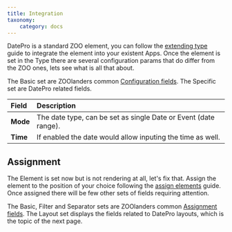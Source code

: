 ```yaml
---
title: Integration
taxonomy:
    category: docs
---
```


DatePro is a standard ZOO element, you can follow the [extending type](http://yootheme.com/zoo/documentation/advanced/extend-pre-build-types) guide to integrate the element into your existent Apps. Once the element is set in the Type there are several configuration params that do differ from the ZOO ones, lets see what is all that about.

The Basic set are ZOOlanders common [Configuration fields](/extensions/zoolanders/elements/fields#configuration). The Specific set are DatePro related fields.

| Field       | Description |
| :---------- | :---------- |
| **Mode** | The date type, can be set as single Date or Event (date range). |
| **Time** | If enabled the date would allow inputing the time as well. |

## Assignment

The Element is set now but is not rendering at all, let's fix that. Assign the element to the position of your choice following the [assign elements](http://yootheme.com/zoo/documentation/advanced/assign-elements-to-layout-positions) guide. Once assigned there will be few other sets of fields requiring attention.

The Basic, Filter and Separator sets are ZOOlanders common [Assignment fields](/extensions/zoolanders/elements/fields#assignment). The Layout set displays the fields related to DatePro layouts, which is the topic of the next page.

